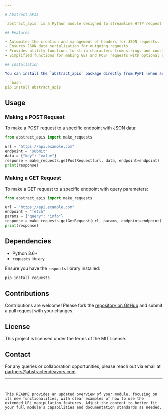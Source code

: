 ```yaml
---

# Abstract APIs

`abstract_apis` is a Python module designed to streamline HTTP request operations by abstracting away common setup procedures and processing details. It provides tools for constructing URLs and handling JSON data serialization automatically, making it easier to integrate API calls in your applications.

## Features

- Automates the creation and management of headers for JSON requests.
- Ensures JSON data serialization for outgoing requests.
- Provides utility functions to strip characters from strings and construct well-formed endpoints and URLs.
- Simplified functions for making GET and POST requests with optional endpoint concatenation.

## Installation

You can install the `abstract_apis` package directly from PyPI (when available):

```bash
pip install abstract_apis
```

## Usage

### Making a POST Request

To make a POST request to a specific endpoint with JSON data:

```python
from abstract_apis import make_requests

url = "https://api.example.com"
endpoint = "submit"
data = {"key": "value"}
response = make_requests.getPostRequest(url, data, endpoint=endpoint)
print(response)
```

### Making a GET Request

To make a GET request to a specific endpoint with query parameters:

```python
from abstract_apis import make_requests

url = "https://api.example.com"
endpoint = "fetch"
params = {"query": "info"}
response = make_requests.getGetRequest(url, params, endpoint=endpoint)
print(response)
```

## Dependencies

- Python 3.6+
- `requests` library

Ensure you have the `requests` library installed:

```bash
pip install requests
```

## Contributions

Contributions are welcome! Please fork the [repository on GitHub](https://github.com/AbstractEndeavors/abstract_apis) and submit a pull request with your changes.

## License

This project is licensed under the terms of the MIT license.

## Contact

For any queries or collaboration opportunities, please reach out via email at [partners@abstractendeavors.com](mailto:partners@abstractendeavors.com).

---
```


This README provides an updated overview of your module, focusing on its new functionalities, with clear examples of how to use the extended URL manipulation features. Adjust the content to better fit your full module’s capabilities and documentation standards as needed.
